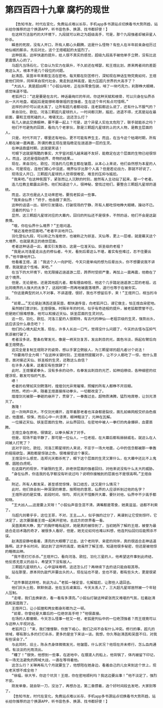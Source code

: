 # 第四百四十九章 腐朽的现世
        【告知书友，时代在变化，免费站点难以长存，手机app多书源站点切换看书大势所趋，站长给你推荐的这个换源APP，听书音色多、换源、找书都好使！】
       在这样万法皆朽的大环境下，九段就可以称之为超级高手，可是，那个九段强者却被异星人秒杀。
       瞬息的死寂，没有人开口，所有人都心头翻腾，这是什么怪物？有些人在半年前亲身经历过地仙城的厮杀，先后对比，这个王煊崛起的太猛烈了。
       这种拔高，这样快速的提升，给人很不真实的感觉，超级九段高手被他单手立劈，没有比这更震慑人心的了。
       马超凡当场石化，它自认为实力在飙升，不久前还在嘚瑟，和王煊比划，原来两者间的差距竟这么大，根本不是几个段位的问题。
       赵清菡、吴茵半年来都生活在密地，每天都在刻苦修行，深知现在神话生物究竟如何，王煊是他们同伴，同样来自现代社会，竟走到这种高度，能力压超凡世界的大高手了？
       “大凶人，真是超凶啊！”小狐仙咕哝，正在拆零食包装，啃了一块巧克力，刹那睁大眼睛，感觉味道不错。
       老狐开口：“这是要是在古代，神话最绚烂的年间，你这种天赋和根骨，可以只身在仙界杀出一大片地盘，崛起后是能够称尊做祖的至强者，生在这个年代有点可惜啊。”
       这样的评价可以说太高了，让所有超凡者都动容，连老狐都这么说了，还有什么不服气的？
       来自羽化、欧拉、河洛三颗超凡星球的人，一时间都沉默，尴尬，进退不得，尤其是站在最前面，要和王煊死磕的人，难堪无比，这还怎么打？
       有几人彼此交换眼神，要不要一起上？可是，这个异星人实在太危险了，联手就能杀之吗？
       他们不可避免的回首，看向几个老家伙，那是三颗超凡星球的上的大人物，是教主层面的人。
       只是，时代不同了，哪里还有地仙，更不可能有养生主，而且，在当今这个枯竭时期，所有人都在被一震再震，所谓的教主现在是指稳定在逍遥游一层的生灵。
       在神话鼎盛时期，这就是笑话！
       可眼下这就是残酷的事实，大宇宙对超凡越来越不友好，能稳定在这个层面的生物已经很惊人。而且，这还是借助结界、奇物的结果。。
       现在，来自羽化、欧拉、河洛的几位教主都在皱眉，从本心上来说，他们自然想为本星的人出头。可是现在，连他们都心中没底，境界似乎比那个人高？但是若论战力，那就不好说了。
       现场没人开口，三颗超凡星球的人觉得很难受，难言的压抑与尴尬。
       “我来吧。”在这种氛围下，紧张而让人沉默的时刻，居然有人主动站了起来，是一个老者。
       连几位教主都露出异色，他们知道这个人，很神秘，曾找过他们，要整合三颗超凡星球的道统。
       而且，这次也是此人主动来密地，要找老狐谈一些事。
       “我来自仙界！”终于，他自报了来历。
       这种的话语一出，顿时引发骚动，打破现场的宁静，所有人都吃惊地睁大眼睛，躁动不已。
       活着的列仙？！
       显然，这三颗超凡星球对应的大幕内，回归的列仙还不是很多，不然的话，他们不会是这副表情。
       “哦，你在仙界什么境界？”王煊问道。
       “接近准绝世层面吧。”老者平淡地开口。
       羽化登仙九段，可以称之为准绝世，也被称之为妖圣、天仙等，更上一层楼，就是幕天这个大境界，也就是真正的绝世层面。
       老者这种话语一出，着实引发轰动，这是一位准天仙、妖圣级的老祖？
       “我是从河洛星走出去的修仙者，今天，看到后辈这么不堪，着实有些难过，忍不住要出手。”他平静地开口。
       他看着王煊，道：“我这个人一向护短，今天只是单纯的想为后辈出头，你不想要说我不讲理，我就是这个性格，来吧。”
       在当下的大环境下，他无限接近逍遥游二层，跨界时受损严重，再加上一震再震，他稳在了这个境界。
       但是，无论是他，还是其他超凡者，都有理由相信，他这个几乎踏足逍遥游二层的老祖，远比同境界的人强大的太多了，这段时期一而再地被震落境界，道行也等于在被夯实。
       “你这是典型的对人不对事，不讲道理，很好，我也不想留后手，来！”王煊开口，相当的冷淡。
       “前辈……”无论是赵清菡还是吴茵，都快速传音，向老狐开口，请它做主，怕王煊血染密地。
       虽然她们意识到，王煊很强，时隔半年的时间，似乎有奇迹般的提升，被老狐都赞誉不已，但是她们很难想象，他可以和接近天仙、妖圣层面的生灵对抗。
       这一刻，羽化、欧拉、河洛三星的人很期待，有古代的神仙——老祖宗级的生灵，强势出头，这应该没什么悬念吧？！
       他们的心境大起大落，现在，许多人长出一口气，觉得没什么问题了，今天的古怪与压抑气氛该被打破了。
       老者没多说，整条右臂发光，像是一柄天剑复苏，发出刺目的光，面色冷淡，扬起右臂后向着王煊劈去。
       这完全是复制王煊刚才的姿势，想以手掌立劈敌人，为三颗星球的超凡者讨个说法！
       “你要用尽全力啊！”在这种关键时刻，王煊居然提醒对手，让不少人都吃了一惊，他什么意思，面对接近天仙、妖圣般的生灵，还敢这么自信？
       在许多人看来，这着实有些放肆了！
       此时，王煊攥紧拳头，没有多余的动作，右拳发出刺目的光芒，如神焰缭绕，各种细密的纹理浮现，散发可怕的气息。
       哧！
       老者的右臂如天剑劈落时，煌煌剑光异常璀璨，照耀的所有人都睁不开双眼。
       然而，咚的一声，随着王煊直接挥动拳头，一切都改变了。
       煌煌剑光被那一拳砸的崩开了，贯穿了，一拳轰过去，超物质沸腾，猛烈地席卷，让剑光溃灭了。
       轰隆！
       这一次响声巨大，不仅剑光爆开，连带着那老者也浑身都是裂纹，面孔如蛛网般交织血色痕迹，他震撼，惊悚，而后心中一片漆黑，眼神黯淡了，元神在瓦解。
       一位接近天仙、妖圣层面的生物，从仙界回归，在密地中被人一拳打的肉身爆碎，血雾蒸腾。
       王煊立身在原地，很镇定，以拳头解决了对手。
       但是，现场不能平静了，那可是一位仙人，一位老祖，在大幕后都有赫赫威名，就这么在人间被人打死了？
       这对于羽化、欧拉、河洛三颗星球的人来说，不亚于一场大地震，心中的信念都被那一拳轰的摇摇欲坠，满脸都是惊骇之色，很难接受这个事实。
       王煊没什么感觉，连郑元天都杀死了，眼下这个层面的生灵又算什么，在大幕中还比不上鬼僧、圆脸白虎呢。
       在这腐朽的现世，不破限的生灵，非绝世层面的强者回归，对他来说没有什么太大的威胁。
       “身在仙界，你连我的名字都没有听说过吗？说明你接触到的层面也不是很高啊。”王煊自语。
       附近，所有人都发呆，甚至感觉惊悚，张口结舌，这又是什么情况？
       此时，他们体会到一种深深的寒意，按照他的意思，仙界的人应该听到过他的名字？
       王煊所说的是实情，前段时间，恒均、郑元天不惜撕开大幕，要针对他，仙界中不少高手都知晓。
       “王大凶人……这是要上天呀！”小狐仙声音含混不清，满嘴都是零食，她美滋滋，话都不利索了。
       马超凡则晕乎乎，这位王哥，不对，王主……人，似乎强的过分了，离谱到让它受到惊吓。它决定了，这次要跟着王煊一起离开密地，去远方的世界看一看。
       吴茵美眸大睁，宽广的胸怀略有起伏，她是真的被惊到了，当初她所了解的王煊，被誉为最适合走旧术路的奇才，被很多人看好，但是，她无论如何也难以料想，他连列仙回归后能照杀不误。
       赵清菡安静地看着，漂亮的大眼瞟了过去，这个老同学、亲密的同伴，真的很适合走神话道路啊。这才多长时间，就达到了这样的高度，她虽然了解王煊，知道他很多秘密，但还是被他惊的略微出神。
       “我不愿打打杀杀。”王煊开口，看向河洛、欧拉、羽化三星的人，他希望这件事到此终结，他反感无意义的战斗，希望天下没有敌人。
       三颗超凡星球的人，心中滋味难明，这还怎么打？再继续下去的话只能自取其辱。
       站在那里，原本同仇敌忾并要出头的人，现在站也不是，坐也不是，都有些头大，更是很紧张。
       “这件事就这样吧，到此为止。”老狐一锤定音，化解尴尬，让那些人退回去。
       他们灰头土脸，默默倒退，坐在玉石桌案后，今天太丢人了，三大超凡星球居然被一个年轻人压制。
       “走喽，我们去换新衣，看一看有多漂亮。”小狐仙打破这种紧张而又难堪的气氛，拉着赵清菡和吴茵跑了。
       王煊开口，让小狐狸和两女都身形都为之一顿。
       “前辈，你曾经是大幕后的一位绝世高手吧？”他很直接。
       在场的人都傻眼，今天怎么怪事一桩又一桩，老狐是列仙中的一位绝顶强者？而王煊竟可以与这种人平视对话。
       老狐开口：“来，我们慢慢聊，你放下戒心，我们之间不会有什么冲突。修行的事，超凡的领域，哪有那么多的打打杀杀，更多的是坐下来谈一谈。我想，你久等赵清菡和吴茵不归，对我有些误会了。”
       与此同时，旧土，陈永杰身体微微发光，他皱眉，什么状况？他现在并未修行，怎么血肉通明，有淡淡的光雨流出。
       “糟了！”很快，他想到一些事，在逝地中，在摆渡人的船上，他背锅了，体内被留下印记，有一场无法避免的跨域大战，一直在等待着他。
       这怎么行？关琳再有几个月就要生了，他想陪在她身边，看着自己的儿女来到这个世上，现在老天想不成全他？
       “徐福，徐大爷，你这个坑货！王煊，你在密地顺利吗？我这边要出事！”他不淡定了，强烈不安。
       刚发单章，就自斩一刀，没治了，再想办法，第二章攒着，选个好时间段去发吧，大家别等了。
       【告知书友，时代在变化，免费站点难以长存，手机app多书源站点切换看书大势所趋，站长给你推荐的这个换源APP，听书音色多、换源、找书都好使！】